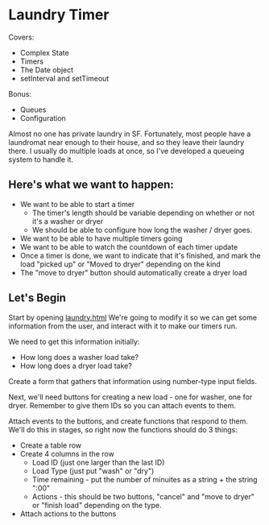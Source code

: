 Laundry Timer
=============
Covers:
- Complex State
- Timers
- The Date object
- setInterval and setTimeout


Bonus:
- Queues
- Configuration


Almost no one has private laundry in SF. Fortunately, most people have a laundromat near enough to their house, and so they leave their laundry there. I usually do multiple loads at once, so I've developed a queueing system to handle it.  

Here's what we want to happen:
----
- We want to be able to start a timer
	- The timer's length should be variable depending on whether or not it's a washer or dryer
	- We should be able to configure how long the washer / dryer goes.
- We want to be able to have multiple timers going
- We want to be able to watch the countdown of each timer update
- Once a timer is done, we want to indicate that it's finished, and mark the load "picked up" or "Moved to dryer" depending on the kind
- The "move to dryer" button should automatically create a dryer load


Let's Begin
----
Start by opening [laundry.html](https://github.com/hackbrightacademy/Javascript2/blob/master/laundry.html)
We're going to modify it so we can get some information from the user, and interact with it to make our timers run.

We need to get this information initially:
- How long does a washer load take?
- How long does a dryer load take?

Create a form that gathers that information using number-type input fields. 


Next, we'll need buttons for creating a new load - one for washer, one for dryer. Remember to give them IDs so you can attach events to them.

Attach events to the buttons, and create functions that respond to them. We'll do this in stages, so right now the functions should do 3 things:  
- Create a table row
- Create 4 columns in the row
	- Load ID (just one larger than the last ID)
	- Load Type (just put "wash" or "dry")
	- Time remaining - put the number of minuites as a string + the string ":00"
	- Actions - this should be two buttons, "cancel" and "move to dryer" or "finish load" depending on the type.
- Attach actions to the buttons



